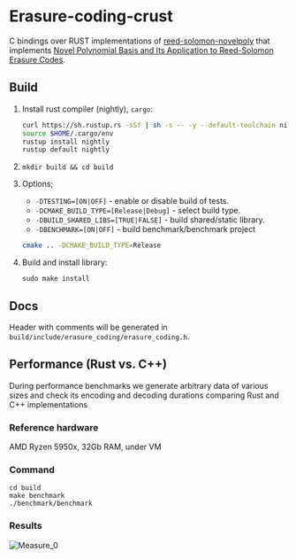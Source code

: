 # Erasure-coding-crust

C bindings over RUST implementations of [reed-solomon-novelpoly](https://github.com/paritytech/reed-solomon-novelpoly) that implements [Novel Polynomial Basis and Its Application to
Reed-Solomon Erasure Codes](https://www.citi.sinica.edu.tw/papers/whc/4454-F.pdf).

## Build

1. Install rust compiler (nightly), `cargo`:
    ```bash
    curl https://sh.rustup.rs -sSf | sh -s -- -y --default-toolchain nightly
    source $HOME/.cargo/env
    rustup install nightly
    rustup default nightly
    ```
2. `mkdir build && cd build`
3. Options;
   - `-DTESTING=[ON|OFF]` - enable or disable build of tests.
   - `-DCMAKE_BUILD_TYPE=[Release|Debug]` - select build type.
   - `-DBUILD_SHARED_LIBS=[TRUE|FALSE]` - build shared/static library.
   - `-DBENCHMARK=[ON|OFF]` - build benchmark/benchmark project
   
   ```bash
   cmake .. -DCMAKE_BUILD_TYPE=Release
   ```
4. Build and install library: 
   ```
   sudo make install
   ```

## Docs

Header with comments will be generated in `build/include/erasure_coding/erasure_coding.h`.

## Performance (Rust vs. C++)

During performance benchmarks we generate arbitrary data of various sizes and check its encoding and decoding durations comparing Rust and C++ implementations

### Reference hardware
AMD Ryzen 5950x, 32Gb RAM, under VM

### Command

```
cd build
make benchmark
./benchmark/benchmark
```

### Results
![Measure_0](https://imgur.com/7xqsEQT.png)
